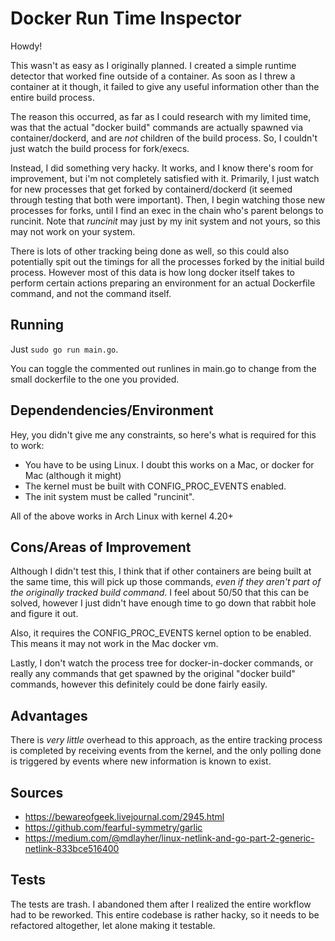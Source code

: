 # Docker Run Time Inspector

Howdy!

This wasn't as easy as I originally planned. I created a simple runtime detector that worked fine outside of a container. As soon as I threw a container at it though, it failed to give any useful information other than the entire build process.

The reason this occurred, as far as I could research with my limited time, was that the actual "docker build" commands are actually spawned via container/dockerd, and are *not* children of the build process. So, I couldn't just watch the build process for fork/execs. 

Instead, I did something very hacky. It works, and I know there's room for improvement, but i'm not completely satisfied with it. Primarily, I just watch for new processes that get forked by containerd/dockerd (it seemed through testing that both were important). Then, I begin watching those new processes for forks, until I find an exec in the chain who's parent belongs to runcinit. Note that *runcinit* may just by my init system and not yours, so this may not work on your system.

There is lots of other tracking being done as well, so this could also potentially spit out the timings for all the processes forked by the initial build process. However most of this data is how long docker itself takes to perform certain actions preparing an environment for an actual Dockerfile command, and not the command itself.

## Running
Just `sudo go run main.go`.

You can toggle the commented out runlines in main.go to change from the small dockerfile to the one you provided.

## Dependendencies/Environment

Hey, you didn't give me any constraints, so here's what is required for this to work:
* You have to be using Linux. I doubt this works on a Mac, or docker for Mac (although it might)
* The kernel must be built with CONFIG_PROC_EVENTS enabled.
* The init system must be called "runcinit".

All of the above works in Arch Linux with kernel 4.20+

## Cons/Areas of Improvement

Although I didn't test this, I think that if other containers are being built at the same time, this will pick up those commands, *even if they aren't part of the originally tracked build command*. I feel about 50/50 that this can be solved, however I just didn't have enough time to go down that rabbit hole and figure it out.

Also, it requires the CONFIG_PROC_EVENTS kernel option to be enabled. This means it may not work in the Mac docker vm.

Lastly, I don't watch the process tree for docker-in-docker commands, or really any commands that get spawned by the original "docker build" commands, however this definitely could be done fairly easily. 

## Advantages

There is *very little* overhead to this approach, as the entire tracking process is completed by receiving events from the kernel, and the only polling done is triggered by events where new information is known to exist. 

## Sources

* https://bewareofgeek.livejournal.com/2945.html
* https://github.com/fearful-symmetry/garlic
* https://medium.com/@mdlayher/linux-netlink-and-go-part-2-generic-netlink-833bce516400

## Tests

The tests are trash. I abandoned them after I realized the entire workflow had to be reworked. This entire codebase is rather hacky, so it needs to be refactored altogether, let alone making it testable. 
